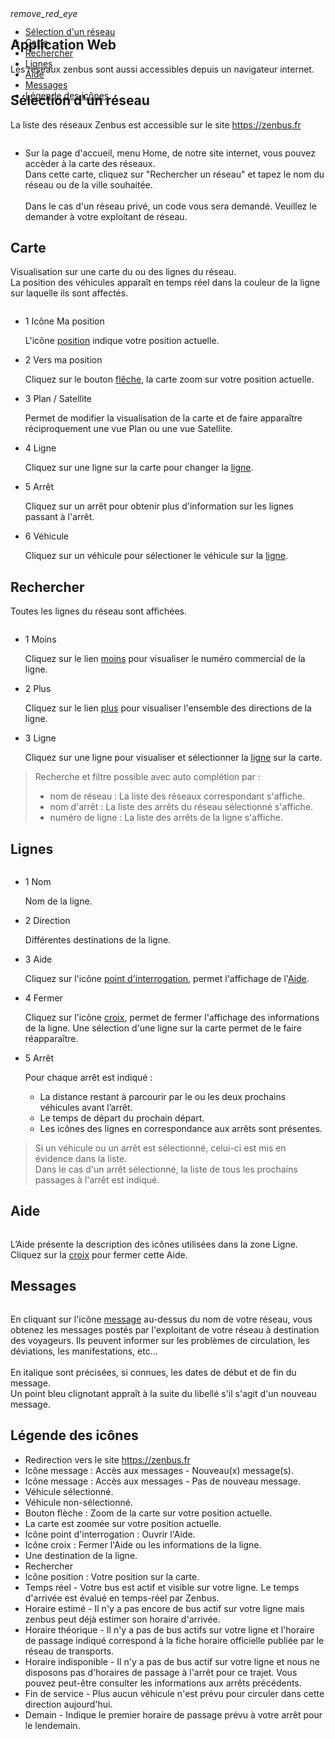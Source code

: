 <article class="article">
<div class="row">
	<div class="section col s12 m12 l10 bodybox">
		<a class="btn-floating btn-large waves-effect waves-light printButton" onclick="setArticleView()"><i class="material-icons">remove_red_eye</i></a>
		<h1>Application Web</h1>
		<p>Les réseaux zenbus sont aussi accessibles depuis un navigateur internet. </p>
		<div id="traveller-web-cat1" class="section scrollspy">
			<h2>Sélection d'un réseau</h2>
			<p> La liste des réseaux Zenbus est accessible sur le site <a href="https://zenbus.fr/">https://zenbus.fr</a> </p>
			<div class="row valign-wrapper">
				<div class="col s12 m12 l4">                
                    <div class="material-placeholder">
                        <img src="/images/fr/traveller_select_network_web.png" alt="" class="greyBorder responsive-img materialboxed" data-caption="Sélection de réseau">
                    </div>
				</div>
				<div class="col s12 m12 l8">
					<ul class="collection">
						<li class="collection-item avatar">
							<p>Sur la page d'accueil, menu Home, de notre site internet, vous pouvez accèder à la carte des réseaux.
							<br>Dans cette carte, cliquez sur "Rechercher un réseau" et tapez le nom du réseau ou de la ville souhaitée.
							<br><br>
							Dans le cas d'un réseau privé, un code vous sera demandé. Veuillez le demander à votre exploitant de réseau.
							</p></li>
					</ul>
				</div>
			</div>
		</div>
		<div id="traveller-web-cat2" class="section scrollspy">
			<h2>Carte</h2>
			<p>Visualisation sur une carte du ou des lignes du réseau. 
            <br>La position des véhicules apparaît en temps réel dans la couleur de la ligne sur laquelle ils sont affectés.</p>
			<div class="row valign-wrapper">
				<div class="col s12 m12 l4">
					<div class="material-placeholder">
                	   <img src="/images/fr/traveller_map_web.png" alt="" class="greyBorder responsive-img materialboxed" data-caption="Carte du réseau">
           		    </div>
                </div>
				<div class="col s12 m12 l8">
					<ul class="collection">
						<li class="collection-item avatar"><span class="number-icon circle cyan lighten-5">1</span> <span class="title">Icône Ma position</span>
							<p>L'icône <a href="#position-icon">position</a> indique votre position actuelle.</p></li>
						<li class="collection-item avatar"><span class="number-icon circle cyan lighten-5">2</span> <span class="title">Vers ma position</span>
							<p>Cliquez sur le bouton <a href="#zoom-icon">flêche</a>, la carte zoom sur votre position actuelle.</p></li>
						<li class="collection-item avatar"><span class="number-icon circle cyan lighten-5">3</span> <span class="title">Plan / Satellite</span>
							<p>Permet de modifier la visualisation de la carte et de faire apparaître réciproquement une vue Plan ou une vue Satellite.</p></li>
						<li class="collection-item avatar"><span class="number-icon circle cyan lighten-5">4</span> <span class="title">Ligne</span>
							<p>Cliquez sur une ligne sur la carte pour changer la <a href="#line-view">ligne</a>.</p></li>
						<li class="collection-item avatar"><span class="number-icon circle cyan lighten-5">5</span> <span class="title">Arrêt</span>
							<p>Cliquez sur un arrêt pour obtenir plus d'information sur les lignes passant à l'arrêt.</p></li>
						<li class="collection-item avatar"><span class="number-icon circle cyan lighten-5">6</span> <span class="title">Véhicule</span>
							<p>Cliquez sur un véhicule pour sélectioner le véhicule sur la <a href="#line-view">ligne</a>.</p></li>
					</ul>
				</div>
			</div>
		</div>
		<div id="traveller-web-cat3" class="section scrollspy">
			<h2>Rechercher</h2>
			<p>Toutes les lignes du réseau sont affichées.</p>
			<div class="row valign-wrapper">
				<div class="col s12 m12 l4">
					<div class="material-placeholder">
                	   <img src="/images/fr/traveller_search.png" alt="" class="smaller greyBorder responsive-img materialboxed" data-caption="Section recherche">
           		    </div>
				</div>
				<div class="col s12 m12 l8">
					<ul class="collection">
						<li class="collection-item avatar"><span class="number-icon circle cyan lighten-5">1</span> <span class="title">Moins</span>
							<p>Cliquez sur le lien <u>moins</u> pour visualiser le numéro commercial de la ligne.</p></li>
						<li class="collection-item avatar"><span class="number-icon circle cyan lighten-5">2</span> <span class="title">Plus</span>
							<p>Cliquez sur le lien <u>plus</u> pour visualiser l'ensemble des directions de la ligne.</p></li>
						<li class="collection-item avatar"><span class="number-icon circle cyan lighten-5">3</span> <span class="title">Ligne</span>
							<p>Cliquez sur une ligne pour visualiser et sélectionner la <a href="#line_view">ligne</a> sur la carte.</p></li>
					</ul>
				</div>
			</div>
			<blockquote class="gold">
                <span>Recherche et filtre possible avec auto complétion par : </span>
				<ul class="browser-default">
					<li>nom de réseau : La liste des réseaux correspondant s'affiche.</li>
					<li>nom d'arrêt : La liste des arrêts du réseau sélectionné s'affiche.</li>
					<li>numéro de ligne : La liste des arrêts de la ligne s'affiche.</li>
				</ul>
			</blockquote>
		</div>
		<div id="traveller-web-cat4" class="section scrollspy">
			<h2 id="line-view">Lignes</h2>
			<div class="row valign-wrapper">
				<div class="col s12 m12 l4">
					<div class="material-placeholder">
                	<img src="/images/fr/traveller_web_lines.png" alt="" class="smaller greyBorder responsive-img materialboxed" data-caption="Lignes">
           		</div>
				</div>
				<div class="col s12 m12 l8">
					<ul class="collection">
						<li class="collection-item avatar"><span class="number-icon circle cyan lighten-5">1</span> <span class="title">Nom</span>
							<p>Nom de la ligne.</p></li>
						<li class="collection-item avatar"><span class="number-icon circle cyan lighten-5">2</span> <span class="title">Direction</span>
							<p>Différentes destinations de la ligne.</p></li>
						<li class="collection-item avatar"><span class="number-icon circle cyan lighten-5">3</span> <span class="title">Aide</span>
							<p>Cliquez sur l'icône <a href="#question-mark-icon">point d'interrogation</a>, permet l'affichage de l'<a href="#help-id">Aide</a>.</p></li>
						<li class="collection-item avatar"><span class="number-icon circle cyan lighten-5">4</span> <span class="title">Fermer</span>
							<p>Cliquez sur l'icône <a href="#cross-icon">croix</a>, permet de fermer l'affichage des informations de la ligne. Une sélection d'une ligne sur la carte permet de le faire réapparaître.</p></li>
						<li class="collection-item avatar"><span class="number-icon circle cyan lighten-5">5</span> <span class="title">Arrêt</span>
							<p>Pour chaque arrêt est indiqué :</p>
								<ul class="browser-default">
									<li>La distance restant à parcourir par le ou les deux prochains véhicules avant l’arrêt.</li>
									<li>Le temps de départ du prochain départ.</li>
									<li>Les icônes des lignes en correspondance aux arrêts sont présentes.</li>
								</ul>
							</li>
					</ul>
				</div>
			</div>
			<blockquote class="gold">
				Si un véhicule ou un arrêt est sélectionné, celui-ci est mis en évidence dans la liste. <br>
				Dans le cas d'un arrêt sélectionné, la liste de tous les prochains passages à l'arrêt est indiqué.
            </blockquote>
		</div>
		<div id="traveller-web-cat5" class="section scrollspy">
			<h2 id="help-id">Aide</h2>
			<div class="row valign-wrapper">
				<div class="col s12 m12 l4">
					<div class="material-placeholder">
                	<img src="/images/fr/traveller_web_help.png" alt="" class="smaller greyBorder responsive-img materialboxed" data-caption="Aide">
           		</div>
				</div>
				<div class="col s12 m12 l8">
					<p>L’Aide présente la description des icônes utilisées dans la zone Ligne. <br>
				       Cliquez sur la <a href="#cross-icon">croix</a> pour fermer cette Aide.</p>
				</div>
			</div>
		</div>
		<div id="traveller-web-cat6" class="section scrollspy">
			<h2>Messages</h2>
			<div class="row valign-wrapper">
				<div class="col s12 m12 l4">
					<div class="material-placeholder">
                	<img src="/images/fr/traveller_web_messages.png" alt="" class="smaller greyBorder responsive-img materialboxed" data-caption="Messages">
           		</div>
				</div>
				<div class="col s12 m12 l8">
					<p>
						En cliquant sur l'icône <a href="#message-icon">message</a> au-dessus du nom de votre réseau, vous obtenez les messages postés par l'exploitant de votre réseau à destination des voyageurs.
						Ils peuvent informer sur les problèmes de circulation, les déviations, les manifestations, etc...<br>
                        <br>
						En italique sont précisées, si connues, les dates de début et de fin du message.<br>
						Un point bleu clignotant appraît à la suite du libellé s'il s'agit d'un nouveau message.
					</p>
				</div>
			</div>
		</div>
		<div id="traveller-web-cat7" class="section scrollspy">
			<h2>Légende des icônes</h2>
			<ul class="collection icon-list">
				<li class="nopadding collection-item ">
					<span class="icon-logozenbus"></span>
					<span class="title">Redirection vers le site <a href="https://zenbus.fr">https://zenbus.fr</a></span>
				</li>
				<li class="nopadding collection-item ">
					<span class="icon-messageactive" id="message-icon"></span>
					<span class="title">Icône message : Accès aux messages - Nouveau(x) message(s).</span>
				</li>
				<li class="nopadding collection-item ">
					<span class="icon-message"></span>
					<span class="title">Icône message : Accès aux messages - Pas de nouveau message.</span>
				</li>
				<li class="nopadding collection-item ">
					<span class="icon-vehicleactive"></span>
					<span class="title">Véhicule sélectionné.</span>
				</li>
				<li class="nopadding collection-item ">
					<span class="icon-vehicle"></span>
					<span class="title">Véhicule non-sélectionné.</span>
				</li>
				<li class="nopadding collection-item ">
					<span class="icon-zoom" id="zoom-icon"></span>
					<span class="title">Bouton flèche : Zoom de la carte sur votre position actuelle.</span>
				</li>
				<li class="nopadding collection-item ">
					<span class="icon-zoomactive" id="zoomactive-icon"></span>
					<span class="title">La carte est zoomée sur votre position actuelle.</span>
				</li>
				<li class="nopadding collection-item ">
					<span class="icon-help" id="question-mark-icon"></span>
					<span class="title">Icône point d'interrogation : Ouvrir l'Aide.</span>
				</li>
				<li class="nopadding collection-item ">
					<span class="icon-cross" id="cross-icon"></span>
					<span class="title">Icône croix : Fermer l'Aide ou les informations de la ligne.</span>
				</li>
				<li class="nopadding collection-item ">
					<span class="icon-direction"></span>
					<span class="title">Une destination de la ligne.</span>
				</li>
				<li class="nopadding collection-item ">
					<span class="icon-search"></span>
					<span class="title">Rechercher</span>
				</li>
				<li class="nopadding collection-item ">
					<span class="icon-position" id="position-icon" ></span>
					<span class="title">Icône position : Votre position sur la carte.</span>
				</li>
				<li class="nopadding collection-item ">
					<span class="icon-realtime"></span>
					<span class="title">Temps réel - Votre bus est actif et visible sur votre ligne. Le temps d'arrivée est évalué en temps-réel par Zenbus.</span>
				</li>
				<li class="nopadding collection-item ">
					<span class="icon-estimatedtime"></span>
					<span class="title">Horaire estimé - Il n'y a pas encore de bus actif sur votre ligne mais zenbus peut déjà estimer son horaire d'arrivée.</span>
				</li>
				<li class="nopadding collection-item ">
					<span class="icon-officialtime"></span>
					<span class="title">Horaire théorique - Il n'y a pas de bus actifs sur votre ligne et l'horaire de passage indiqué correspond à la fiche horaire officielle publiée par le réseau de transports.</span>
				</li>
				<li class="nopadding collection-item ">
					<span class="icon-notime"></span>
					<span class="title">Horaire indisponible - Il n'y a pas de bus actif sur votre ligne et nous ne disposons pas d'horaires de passage à l'arrêt pour ce trajet. Vous pouvez peut-être consulter les informations aux arrêts précédents.</span>
				</li>
				<li class="nopadding collection-item ">
					<span class="icon-endservice"></span>
					<span class="title">Fin de service - Plus aucun véhicule n'est prévu pour circuler dans cette direction aujourd'hui.</span>
				</li>
				<li class="nopadding collection-item ">
					<span class="icon-tomorrow"></span>
					<span class="title">Demain - Indique le premier horaire de passage prévu à votre arrêt pour le lendemain.</span>
				</li>
			</ul>
		</div>
	</div>
	<div class="col hide-on-small-only m3 l2 articleNav">
		<ul class="section table-of-contents" style="position: fixed; top: 65px;">
            <li><a href="#traveller-web-cat1">Sélection d'un réseau</a></li>
			<li><a href="#traveller-web-cat2">Carte</a></li>
			<li><a href="#traveller-web-cat3">Rechercher</a></li>
			<li><a href="#traveller-web-cat4">Lignes</a></li>
			<li><a href="#traveller-web-cat5">Aide</a></li>
			<li><a href="#traveller-web-cat6">Messages</a></li>
			<li><a href="#traveller-web-cat7">Légende des icônes</a></li>
		</ul>
	</div>
</div>
</article>